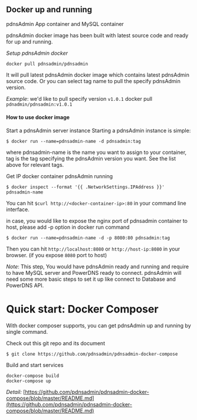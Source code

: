 ## Docker up and running
pdnsAdmin App container and MySQL container

pdnsAdmin docker image has been built with latest source code and ready for up and running.

*Setup pdnsAdmin docker*

    docker pull pdnsadmin/pdnsadmin 

It will pull latest pdnsAdmin docker image which contains latest pdnsAdmin source code.
Or you can select tag name to pull the specify pdnsAdmin version.

*Example*: we'd like to pull specify version `v1.0.1`
    docker pull `pdnadmin/pdnsadmin:v1.0.1`

#### How to use docker image

Start a pdnsAdmin server instance
Starting a pdnsAdmin instance is simple:

    $ docker run --name=pdnsadmin-name -d pdnsadmin:tag

where pdnsadmin-name is the name you want to assign to your container, tag is the tag specifying the pdnsAdmin version you want. See the list above for relevant tags.

Get IP docker container pdnsAdmin running

    $ docker inspect --format '{{ .NetworkSettings.IPAddress }}' pdnsadmin-name

You can hit `$curl http://<docker-container-ip>:80` in your command line interface.

in case, you would like to expose the nginx port of pdnsadmin container to host, please add -p option in docker run command

    $ docker run --name=pdnsadmin-name -d -p 8080:80 pdnsadmin:tag

Then you can hit `http://localhost:8080` or `http://host-ip:8080` in your browser. (if you expose `8080` port to host)

*Note*: This step, You would have pdnsAdmin ready and running and require to have MySQL server and PowerDNS ready to connect.
pdnsAdmin will need some more basic steps to set it up like connect to Database and PowerDNS API.

# Quick start: Docker Composer

With docker composer supports, you can get pdnsAdmin up and running by single command.

Check out this git repo and its document

    $ git clone https://github.com/pdnsadmin/pdnsadmin-docker-compose

Build and start services

    docker-compose build
    docker-compose up

*Detail:* [https://github.com/pdnsadmin/pdnsadmin-docker-compose/blob/master/README.md](https://github.com/pdnsadmin/pdnsadmin-docker-compose/blob/master/README.md)